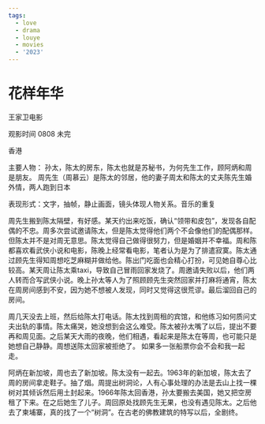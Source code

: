 ```yaml
---
tags:
  - love
  - drama
  - louye
  - movies
  - '2023'
---
```


# 花样年华
王家卫电影

观影时间 0808 未完

香港

主要人物： 孙太，陈太的房东，陈太也就是苏秘书，为何先生工作，顾阿炳和周是朋友。
周先生（周慕云）是陈太的邻居，他的妻子周太和陈太的丈夫陈先生婚外情，两人跑到日本

表现形式：文字，抽帧，静止画面，镜头体现人物关系。音乐的重复

周先生搬到陈太隔壁，有好感。某天约出来吃饭，确认“领带和皮包”，发现各自配偶的不忠。周多次尝试邀请陈太，但是陈太觉得他们两个不会像他们的配偶那样。但陈太并不是对周无意思。陈太觉得自己做得很努力，但是婚姻并不幸福。周和陈都喜欢看武侠小说和电影，陈晚上经常看电影，笔者认为是为了排遣寂寞。陈太通过顾先生得知周想吃芝麻糊并做给他。陈出门吃面也会精心打扮，可见她自尊心比较高。某天周让陈太乘taxi，导致自己冒雨回家发烧了。周邀请失败以后，他们两人转而合写武侠小说。晚上孙太等人为了照顾顾先生突然回家并打麻将通宵，陈太在周房间感到不安，因为她不想被人发现，同时又觉得这很荒谬。最后溜回自己的房间。

周几天没去上班，然后给陈太打电话。陈太找到周租的宾馆，和他练习如何质问丈夫出轨的事情。陈太痛哭，她没想到会这么难受。陈太被孙太嘴了以后，提出不要再和周见面。之后某天大雨的夜晚，他们相遇，看起来是陈太在等周，也可能只是她想自己静静。周想送陈太回家被拒绝了。
如果多一张船票你会不会和我一起走。

阿炳在新加坡，周也去了新加坡。陈太没有一起去。1963年的新加坡，陈太去了周的房间拿走鞋子。抽了烟。周提出树洞论，人有心事处理的办法是去山上找一棵树对其倾诉然后用土封起来。1966年陈太回香港，孙太要搬去美国，她又把空房租了下来。在之后她生了儿子。周回原处找顾先生无果，也没有遇见陈太。之后他去了柬埔寨，真的找了一个“树洞”。在古老的佛教建筑的特写以后，全剧终。

